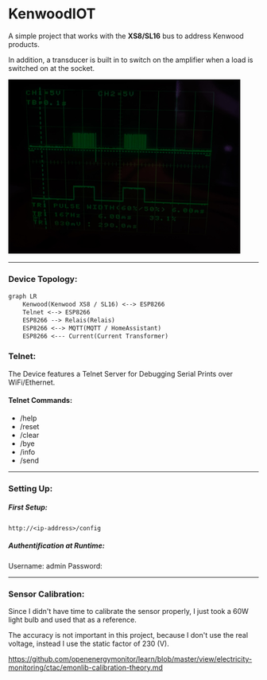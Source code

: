 # KenwoodIOT

A simple project that works with the **XS8/SL16** bus to address Kenwood products.

In addition, a transducer is built in to switch on the amplifier when a load is switched on at the socket.

<img alt="img.png" src="img.png" height="350px"/>

---

### Device Topology:

```mermaid
graph LR
    Kenwood(Kenwood XS8 / SL16) <--> ESP8266
    Telnet <--> ESP8266
    ESP8266 --> Relais(Relais)
    ESP8266 <--> MQTT(MQTT / HomeAssistant)
    ESP8266 <--- Current(Current Transformer)
```

### Telnet:

The Device features a Telnet Server for Debugging Serial Prints over WiFi/Ethernet.

#### Telnet Commands:

- /help
- /reset
- /clear
- /bye
- /info
- /send

---

### Setting Up:

##### First Setup:

`http://<ip-address>/config`

##### Authentification at Runtime:

Username: admin
Password: <AP-Passoword>

---

### Sensor Calibration:

Since I didn't have time to calibrate the sensor properly, I just took a 60W light bulb and used that as a reference.

The accuracy is not important in this project, because I don't use the real voltage, instead I use the static factor of
230 (V).

https://github.com/openenergymonitor/learn/blob/master/view/electricity-monitoring/ctac/emonlib-calibration-theory.md